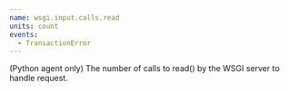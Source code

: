```yaml
---
name: wsgi.input.calls.read
units: count
events:
  - TransactionError
---
```


(Python agent only) The number of calls to read() by the WSGI server to handle request.